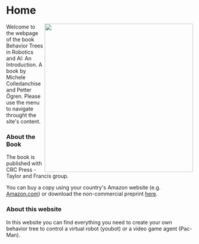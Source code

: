 <!-- Global site tag (gtag.js) - Google Analytics -->
<script async src="https://www.googletagmanager.com/gtag/js?id=UA-123596189-1"></script>
<script>
  window.dataLayer = window.dataLayer || [];
  function gtag(){dataLayer.push(arguments);}
  gtag('js', new Date());

  gtag('config', 'UA-123596189-1');
</script>


# Home
<img align="right" src="https://images.tandf.co.uk/common/jackets/amazon/978113859/9781138593732.jpg" height="400" />

Welcome to the webpage of the book Behavior Trees in Robotics and AI: An Introduction. A book by Michele Colledanchise and Petter Ögren.
Please use the menu to navigate throught the site's content.

### About the Book 
The book is published with CRC Press - Taylor and Francis group. 

You can buy a copy using your country's Amazon website (e.g. [Amazon.com](https://www.amazon.com/Behavior-Trees-Robotics-Introduction-Intelligence/dp/1138593737)) or download the non-commercial preprint [here](https://arxiv.org/abs/1709.00084).


### About this website
In this website you can find everything you need to create your own behavior tree to control a virtual robot (youbot) or a video game agent (Pac-Man).
